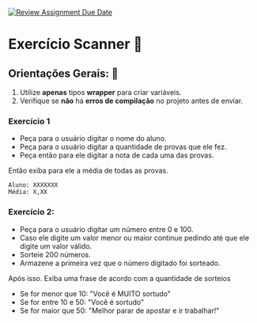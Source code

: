 [![Review Assignment Due Date](https://classroom.github.com/assets/deadline-readme-button-22041afd0340ce965d47ae6ef1cefeee28c7c493a6346c4f15d667ab976d596c.svg)](https://classroom.github.com/a/ZMLlaYxi)
# Exercício Scanner 📎

## Orientações Gerais: 🚨
1. Utilize **apenas** tipos **wrapper** para criar variáveis.
2. Verifique se **não** há **erros de compilação** no projeto antes de enviar.

### Exercício 1
* Peça para o usuário digitar o nome do aluno.
* Peça para o usuário digitar a quantidade de provas que ele fez.
* Peça então para ele digitar a nota de cada uma das provas.

Então exiba para ele a média de todas as provas.
```
Aluno: XXXXXXX
Média: X,XX
```

### Exercício 2:

* Peça para o usuário digitar um número entre 0 e 100.
* Caso ele digite um valor menor ou maior continue pedindo até que ele digite um valor válido.
* Sorteie 200 números.
* Armazene a primeira vez que o número digitado foi sorteado.

Após isso. Exiba uma frase de acordo com a quantidade de sorteios
  * Se for menor que 10: "Você é MUITO sortudo"
  * Se for entre 10 e 50: "Você é sortudo"
  * Se for maior que 50: "Melhor parar de apostar e ir trabalhar!"
